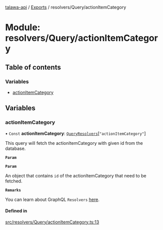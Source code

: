 [talawa-api](../README.md) / [Exports](../modules.md) / resolvers/Query/actionItemCategory

# Module: resolvers/Query/actionItemCategory

## Table of contents

### Variables

- [actionItemCategory](resolvers_Query_actionItemCategory.md#actionitemcategory)

## Variables

### actionItemCategory

• `Const` **actionItemCategory**: [`QueryResolvers`](types_generatedGraphQLTypes.md#queryresolvers)[``"actionItemCategory"``]

This query will fetch the actionItemCategory with given id from the database.

**`Param`**

**`Param`**

An object that contains `id` of the actionItemCategory that need to be fetched.

**`Remarks`**

You can learn about GraphQL `Resolvers`
[here](https://www.apollographql.com/docs/apollo-server/data/resolvers/).

#### Defined in

[src/resolvers/Query/actionItemCategory.ts:13](https://github.com/PalisadoesFoundation/talawa-api/blob/1bb35e9/src/resolvers/Query/actionItemCategory.ts#L13)
